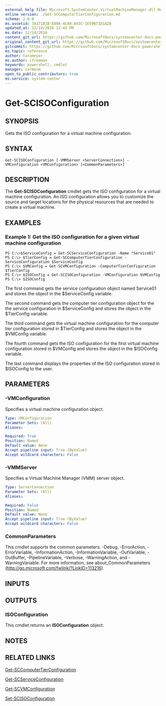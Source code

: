```yaml
---
external help file: Microsoft.SystemCenter.VirtualMachineManager.dll-Help.xml
online version: ./Get-SCComputerTierConfiguration.md
schema: 2.0.0
ms.assetid: 7A371B1B-E89A-4CA9-843C-1E59B71D1A2B
updated_at: 12/14/2016 11:43 PM
ms.date: 12/14/2016
content_git_url: https://github.com/MicrosoftDocs/systemcenter-docs-powershell/blob/master/systemcenter-cmdlets/SystemCenter2016/VirtualMachineManager/v1.0/Get-SCISOConfiguration.md
original_content_git_url: https://github.com/MicrosoftDocs/systemcenter-docs-powershell/blob/master/systemcenter-cmdlets/SystemCenter2016/VirtualMachineManager/v1.0/Get-SCISOConfiguration.md
gitcommit: https://github.com/MicrosoftDocs/systemcenter-docs-powershell/blob/96cd9bd2780eb6b78c540fa00d3b8a4313e3ed40/systemcenter-cmdlets/SystemCenter2016/VirtualMachineManager/v1.0/Get-SCISOConfiguration.md
ms.topic: reference
author: tarameyer
ms.author: cfreeman
keywords: powershell, cmdlet
manager: carmonm
open_to_public_contributors: true
ms.service: system-center
---
```


# Get-SCISOConfiguration

## SYNOPSIS
Gets the ISO configuration for a virtual machine configuration.

## SYNTAX

```
Get-SCISOConfiguration [-VMMServer <ServerConnection>] -VMConfiguration <VMConfiguration> [<CommonParameters>]
```

## DESCRIPTION
The **Get-SCISOConfiguration** cmdlet gets the ISO configuration for a virtual machine configuration.
An ISO configuration allows you to customize the source and target locations for the physical resources that are needed to create a virtual machine.

## EXAMPLES

### Example 1: Get the ISO configuration for a given virtual machine configuration
```
PS C:\>$ServiceConfig = Get-SCServiceConfiguration -Name "Service01"
PS C:\> $TierConfig = Get-SCComputerTierConfiguration -ServiceConfiguration $ServiceConfig
PS C:\> $VMConfig = Get-SCVMConfiguration -ComputerTierConfiguration $TierConfig
PS C:\> $ISOConfig = Get-SCISOConfiguration -VMConfiguration $VMConfig
PS C:\> $ISOConfig
```

The first command gets the service configuration object named Service01 and stores the object in the $ServiceConfig variable.

The second command gets the computer tier configuration object for the the service configuration in $ServiceConfig and stores the object in the $TierConfig variable.

The third command gets the virtual machine configuration for the computer tier configuration stored in $TierConfig and stores the object in the $VMConfig variable.

The fourth command gets the ISO configuration for the first virtual machine configuration stored in $VMConfig and stores the object in the $ISOConfig variable.

The last command displays the properties of the ISO configuration stored in $ISOConfig to the user.

## PARAMETERS

### -VMConfiguration
Specifies a virtual machine configuration object.

```yaml
Type: VMConfiguration
Parameter Sets: (All)
Aliases: 

Required: True
Position: Named
Default value: None
Accept pipeline input: True (ByValue)
Accept wildcard characters: False
```

### -VMMServer
Specifies a Virtual Machine Manager (VMM) server object.

```yaml
Type: ServerConnection
Parameter Sets: (All)
Aliases: 

Required: False
Position: Named
Default value: None
Accept pipeline input: True (ByValue)
Accept wildcard characters: False
```

### CommonParameters
This cmdlet supports the common parameters: -Debug, -ErrorAction, -ErrorVariable, -InformationAction, -InformationVariable, -OutVariable, -OutBuffer, -PipelineVariable, -Verbose, -WarningAction, and -WarningVariable. For more information, see about_CommonParameters (http://go.microsoft.com/fwlink/?LinkID=113216).

## INPUTS

## OUTPUTS

### ISOConfiguration
This cmdlet returns an **ISOConfiguration** object.

## NOTES

## RELATED LINKS

[Get-SCComputerTierConfiguration](xref:SystemCenter2016/VirtualMachineManager/v1.0/Get-SCComputerTierConfiguration.md)

[Get-SCServiceConfiguration](xref:SystemCenter2016/VirtualMachineManager/v1.0/Get-SCServiceConfiguration.md)

[Get-SCVMConfiguration](xref:SystemCenter2016/VirtualMachineManager/v1.0/Get-SCVMConfiguration.md)

[Set-SCISOConfiguration](xref:SystemCenter2016/VirtualMachineManager/v1.0/Set-SCISOConfiguration.md)

